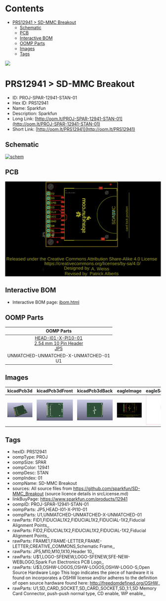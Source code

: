 



Contents
========

* [PRS12941 > SD-MMC Breakout](#prs12941--sd-mmc-breakout)
	* [Schematic](#schematic)
	* [PCB](#pcb)
	* [Interactive BOM](#interactive-bom)
	* [OOMP Parts](#oomp-parts)
	* [Images](#images)
	* [Tags](#tags)
  
![][im]
# PRS12941 > SD-MMC Breakout

- ID: PROJ-SPAR-12941-STAN-01
- Hex ID: PRS12941
- Name: Sparkfun
- Description: Sparkfun
- Long Link: [http://oom.lt/PROJ-SPAR-12941-STAN-01](http://oom.lt/PROJ-SPAR-12941-STAN-01)
- Short Link: [http://oom.lt/PRS12941](http://oom.lt/PRS12941)

## Schematic
  
[![schem](eagleSchemImage.png)](eagleSchemImage.png)
## PCB
  
[![pcb](eagleImage.png)](eagleImage.png)
## Interactive BOM

- Interactive BOM page: [ibom.html](https://htmlpreview.github.io/?https://github.com/oomlout/oomlout_OOMP_projects/blob/main/PROJ-SPAR-12941-STAN-01/kicad/bom/ibom.html)

## OOMP Parts
  

|OOMP Parts|
| :---: |
|[HEAD-I01-X-PI10-01<br> 2.54 mm 10 Pin Header<br> JP5](https://github.com/oomlout/oomlout_OOMP_parts/tree/main/HEAD-I01-X-PI10-01/)|
|UNMATCHED-UNMATCHED-X-UNMATCHED-01<BR>U1|

## Images
  
  

|kicadPcb3d|kicadPcb3dFront|kicadPcb3dBack|eagleImage|eagleSchemImage|
| :---: | :---: | :---: | :---: | :---: |
|[![kicadPcb3d](kicadPcb3d_140.png)](kicadPcb3d.png)|[![kicadPcb3dFront](kicadPcb3dFront_140.png)](kicadPcb3dFront.png)|[![kicadPcb3dBack](kicadPcb3dBack_140.png)](kicadPcb3dBack.png)|[![eagleImage](eagleImage_140.png)](eagleImage.png)|[![eagleSchemImage](eagleSchemImage_140.png)](eagleSchemImage.png)|

## Tags

- hexID: PRS12941
- oompType: PROJ
- oompSize: SPAR
- oompColor: 12941
- oompDesc: STAN
- oompIndex: 01
- oompName: SD-MMC Breakout
- sources: All source files from https://github.com/sparkfun/SD-MMC_Breakout (source licence details in srcLicense.md)
- linkBuyPage: https://www.sparkfun.com/products/12941
- oompID: PROJ-SPAR-12941-STAN-01
- oompParts: JP5,HEAD-I01-X-PI10-01
- oompParts: U1,UNMATCHED-UNMATCHED-X-UNMATCHED-01
- rawParts: FID1,FIDUCIAL1X2,FIDUCIAL1X2,FIDUCIAL-1X2,Fiducial Alignment Points,,
- rawParts: FID2,FIDUCIAL1X2,FIDUCIAL1X2,FIDUCIAL-1X2,Fiducial Alignment Points,,
- rawParts: FRAME1,FRAME-LETTER,FRAME-LETTER,CREATIVE_COMMONS,Schematic Frame,,
- rawParts: JP5,M10,M10,1X10,Header 10,,
- rawParts: U$1,LOGO-SFENEW,LOGO-SFENEW,SFE-NEW-WEBLOGO,Spark Fun Electronics PCB Logo,,
- rawParts: U$3,OSHW-LOGOS,OSHW-LOGOS,OSHW-LOGO-S,Open Source Hardware Logo This logo indicates the piece of hardware it is found on incorporates a OSHW license and/or adheres to the definition of open source hardware found here: http://freedomdefined.org/OSHW,,
- rawParts: U1,SD_CARD_SOCKET,SD_CARD_SOCKET,SD_1:1,SD Memory Card Connector, push-push normal type, CD enable, WP enable,,



[im]: kicadPcb3d_450.png
